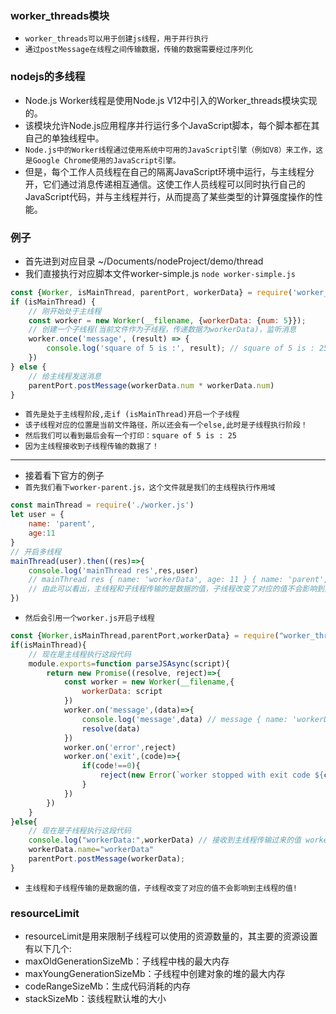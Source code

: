 ### worker_threads模块
* `worker_threads可以用于创建js线程，用于并行执行`
* `通过postMessage在线程之间传输数据，传输的数据需要经过序列化`


### nodejs的多线程
* Node.js Worker线程是使用Node.js V12中引入的Worker_threads模块实现的。
* 该模块允许Node.js应用程序并行运行多个JavaScript脚本，每个脚本都在其自己的单独线程中。
* `Node.js中的Worker线程通过使用系统中可用的JavaScript引擎（例如V8）来工作，这是Google Chrome使用的JavaScript引擎。`
* 但是，每个工作人员线程在自己的隔离JavaScript环境中运行，与主线程分开，它们通过消息传递相互通信。这使工作人员线程可以同时执行自己的JavaScript代码，并与主线程并行，从而提高了某些类型的计算强度操作的性能。


### 例子
* 首先进到对应目录  ~/Documents/nodeProject/demo/thread
* 我们直接执行对应脚本文件worker-simple.js `node worker-simple.js`
```js
const {Worker, isMainThread, parentPort, workerData} = require('worker_threads');
if (isMainThread) {
    // 刚开始处于主线程
    const worker = new Worker(__filename, {workerData: {num: 5}});
    // 创建一个子线程(当前文件作为子线程，传递数据为workerData)，监听消息
    worker.once('message', (result) => {
        console.log('square of 5 is :', result); // square of 5 is : 25
    })
} else {
    // 给主线程发送消息
    parentPort.postMessage(workerData.num * workerData.num)
}
```
* `首先是处于主线程阶段,走if (isMainThread)开启一个子线程`
* `该子线程对应的位置是当前文件路径，所以还会有一个else,此时是子线程执行阶段！`
* `然后我们可以看到最后会有一个打印：square of 5 is : 25`
* `因为主线程接收到子线程传输的数据了！`
---
* 接着看下官方的例子
* `首先我们看下worker-parent.js，这个文件就是我们的主线程执行作用域`
```js
const mainThread = require('./worker.js')
let user = {
    name: 'parent',
    age:11
}
// 开启多线程
mainThread(user).then((res)=>{
    console.log('mainThread res',res,user)
    // mainThread res { name: 'workerData', age: 11 } { name: 'parent', age: 11 }
    // 由此可以看出，主线程和子线程传输的是数据的值，子线程改变了对应的值不会影响到主线程的值
})
```
* `然后会引用一个worker.js开启子线程`
```js
const {Worker,isMainThread,parentPort,workerData} = require("worker_threads")
if(isMainThread){
    // 现在是主线程执行这段代码
    module.exports=function parseJSAsync(script){
        return new Promise((resolve, reject)=>{
            const worker = new Worker(__filename,{
                workerData: script
            })
            worker.on('message',(data)=>{
                console.log('message',data) // message { name: 'workerData', age: 11 }
                resolve(data)
            })
            worker.on('error',reject)
            worker.on('exit',(code)=>{
                if(code!==0){
                    reject(new Error(`worker stopped with exit code ${code}`))
                }
            })
        })
    }
}else{
    // 现在是子线程执行这段代码
    console.log("workerData:",workerData) // 接收到主线程传输过来的值 workerData: { name: 'parent', age: 11 }
    workerData.name="workerData"
    parentPort.postMessage(workerData);
}
```
* `主线程和子线程传输的是数据的值，子线程改变了对应的值不会影响到主线程的值!`


### resourceLimit
* resourceLimit是用来限制子线程可以使用的资源数量的，其主要的资源设置有以下几个:
* maxOldGenerationSizeMb：子线程中栈的最大内存
* maxYoungGenerationSizeMb：子线程中创建对象的堆的最大内存
* codeRangeSizeMb：生成代码消耗的内存
* stackSizeMb：该线程默认堆的大小




